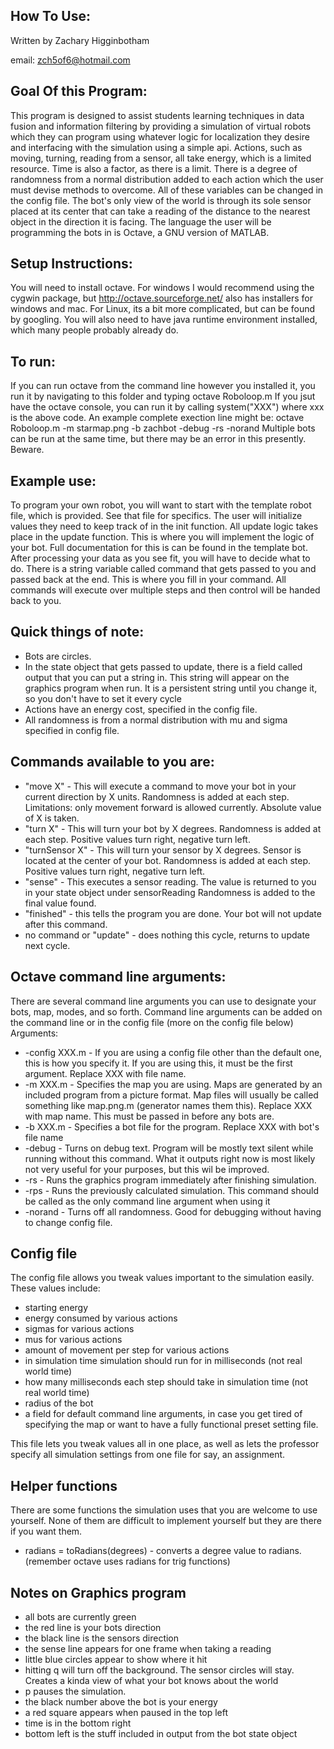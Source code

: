How To Use:
------------------------------------------
Written by Zachary Higginbotham  

email: zch5of6@hotmail.com


Goal Of this Program:
--------------------
This program is designed to assist students learning techniques in data fusion and information filtering
by providing a simulation of virtual robots which they can program using whatever logic for localization they desire and interfacing
with the simulation using a simple api. Actions, such as moving, turning, reading from a sensor, all take energy, which is a limited resource. Time is also a factor, as there is a limit.
There is a degree of randomness from a normal distribution added to each action which the user must devise methods to overcome. All of these variables can be changed in the config file.
The bot's only view of the world is through its sole sensor placed at its center that can take a reading of the distance to the nearest object in the direction it is facing.
The language the user will be programming the bots in is Octave, a GNU version of MATLAB.

Setup Instructions:
--------------------
You will need to install octave. For windows I would recommend using the cygwin package, but http://octave.sourceforge.net/ also has installers for windows and mac.
For Linux, its a bit more complicated, but can be found by googling.
You will also need to have java runtime environment installed, which many people probably already do.

To run:
-------
If you can run octave from the command line however you installed it, you run it by navigating to this folder and typing
	octave Roboloop.m <any command line arguments>
If you jsut have the octave console, you can run it by calling
	system("XXX")
where xxx is the above code.
An example complete exection line might be:
	octave Roboloop.m  -m starmap.png -b zachbot -debug -rs -norand
Multiple bots can be run at the same time, but there may be an error in this presently. Beware.


Example use:
---------------
To program your own robot, you will want to start with the template robot file, which is provided. See that file for specifics.
The user will initialize values they need to keep track of in the init function.
All update logic takes place in the update function. This is where you will implement the logic of your bot.
Full documentation for this is can be found in the template bot.
After processing your data as you see fit, you will have to decide what to do. 
There is a string variable called command that gets passed to you and passed back at the end.
This is where you fill in your command.
All commands will execute over multiple steps and then control will be handed back to you.



Quick things of note:
---------------------
* Bots are circles. 
* In the state object that gets passed to update, there is a field called output that you can put a string in.
  This string will appear on the graphics program when run. It is a persistent string until you change it, so you don't have to set it every cycle
* Actions have an energy cost, specified in the config file.
* All randomness is from a normal distribution with mu and sigma specified in config file.
  
  
Commands available to you are:
------------------------------
* "move X" - This will execute a command to move your bot in your current direction by X units.
			 Randomness is added at each step.
			 Limitations: only movement forward is allowed currently. Absolute value of X is taken.
* "turn X" - This will turn your bot by X degrees. 
			 Randomness is added at each step.
			 Positive values turn right, negative turn left.
* "turnSensor X" - This will turn your sensor by X degrees. Sensor is located at the center of your bot.
					Randomness is added at each step.
				   Positive values turn right, negative turn left.
* "sense" - This executes a sensor reading. The value is returned to you in your state object under sensorReading
			Randomness is added to the final value found.
* "finished" - this tells the program you are done. Your bot will not update after this command.
* no command or "update" - does nothing this cycle, returns to update next cycle.
  
  
Octave command line arguments:
------------------------------
There are several command line arguments you can use to designate your bots, map, modes, and so forth.
Command line arguments can be added on the command line or in the config file (more on the config file below)
Arguments:
* -config XXX.m - If you are using a config file other than the default one, this is how you specify it.
				  If you are using this, it must be the first argument. Replace XXX with file name.
* -m XXX.m	- Specifies the map you are using. Maps are generated by an included program from a picture format.
			  Map files will usually be called something like map.png.m (generator names them this).
			  Replace XXX with map name.
			  This must be passed in before any bots are.
* -b XXX.m	- Specifies a bot file for the program. Replace XXX with bot's file name
* -debug 	- Turns on debug text. Program will be mostly text silent while running without this command.
			  What it outputs right now is most likely not very useful for your purposes, but this wil be improved.
* -rs		- Runs the graphics program immediately after finishing simulation.
* -rps		- Runs the previously calculated simulation. This command should be called as the only command line argument when using it
* -norand	- Turns off all randomness. Good for debugging without having to change config file.


Config file
-----------
The config file allows you tweak values important to the simulation easily.
These values include:
* starting energy
* energy consumed by various actions
* sigmas for various actions
* mus for various actions
* amount of movement per step for various actions
* in simulation time simulation should run for in milliseconds (not real world time)
* how many milliseconds each step should take in simulation time (not real world time)
* radius of the bot
* a field for default command line arguments, in case you get tired of specifying the map or want to have a fully functional preset setting file.

This file lets you tweak values all in one place, as well as lets the professor specify all simulation settings from one file for say, an assignment.


Helper functions
----------------
There are some functions the simulation uses that you are welcome to use yourself. None of them are difficult to implement yourself but they are there if you want them.
* radians = toRadians(degrees) - converts a degree value to radians. (remember octave uses radians for trig functions)

Notes on Graphics program
-------------------------
* all bots are currently green
* the red line is your bots direction
* the black line is the sensors direction
* the sense line appears for one frame when taking a reading
* little blue circles appear to show where it hit
* hitting q will turn off the background. The sensor circles will stay. Creates a kinda view of what your bot knows about the world
* p pauses the simulation.
* the black number above the bot is your energy
* a red square appears when paused in the top left
* time is in the bottom right
* bottom left is the stuff included in output from the bot state object